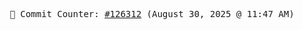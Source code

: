 <p align="center">
    <samp>
        📮 Commit Counter: <a href="https://github.com/Javascript-void0/Javascript-void0/commits/main">#126312</a> (August 30, 2025 @ 11:47 AM)
    </samp>
</p>